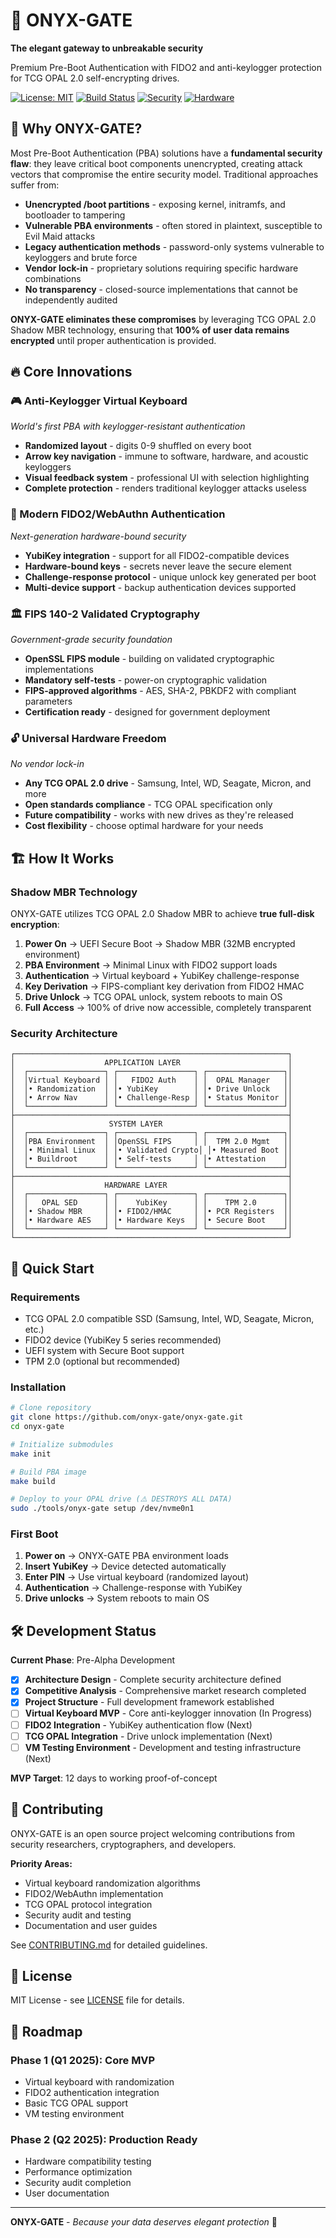 # 🖤 ONYX-GATE

**The elegant gateway to unbreakable security**

Premium Pre-Boot Authentication with FIDO2 and anti-keylogger protection for TCG OPAL 2.0 self-encrypting drives.

[![License: MIT](https://img.shields.io/badge/License-MIT-blue.svg)](LICENSE)
[![Build Status](https://img.shields.io/badge/build-passing-brightgreen.svg)](#)
[![Security](https://img.shields.io/badge/security-FIPS%20140--2-green.svg)](#)
[![Hardware](https://img.shields.io/badge/hardware-TCG%20OPAL%202.0-orange.svg)](#)

## 🎯 **Why ONYX-GATE?**

Most Pre-Boot Authentication (PBA) solutions have a **fundamental security flaw**: they leave critical boot components unencrypted, creating attack vectors that compromise the entire security model. Traditional approaches suffer from:

- **Unencrypted /boot partitions** - exposing kernel, initramfs, and bootloader to tampering
- **Vulnerable PBA environments** - often stored in plaintext, susceptible to Evil Maid attacks  
- **Legacy authentication methods** - password-only systems vulnerable to keyloggers and brute force
- **Vendor lock-in** - proprietary solutions requiring specific hardware combinations
- **No transparency** - closed-source implementations that cannot be independently audited

**ONYX-GATE eliminates these compromises** by leveraging TCG OPAL 2.0 Shadow MBR technology, ensuring that **100% of user data remains encrypted** until proper authentication is provided.

## 🔥 **Core Innovations**

### **🎮 Anti-Keylogger Virtual Keyboard**
*World's first PBA with keylogger-resistant authentication*

- **Randomized layout** - digits 0-9 shuffled on every boot
- **Arrow key navigation** - immune to software, hardware, and acoustic keyloggers  
- **Visual feedback system** - professional UI with selection highlighting
- **Complete protection** - renders traditional keylogger attacks useless

### **🔑 Modern FIDO2/WebAuthn Authentication**
*Next-generation hardware-bound security*

- **YubiKey integration** - support for all FIDO2-compatible devices
- **Hardware-bound keys** - secrets never leave the secure element
- **Challenge-response protocol** - unique unlock key generated per boot
- **Multi-device support** - backup authentication devices supported

### **🏛️ FIPS 140-2 Validated Cryptography**
*Government-grade security foundation*

- **OpenSSL FIPS module** - building on validated cryptographic implementations
- **Mandatory self-tests** - power-on cryptographic validation
- **FIPS-approved algorithms** - AES, SHA-2, PBKDF2 with compliant parameters
- **Certification ready** - designed for government deployment

### **🔓 Universal Hardware Freedom**
*No vendor lock-in*

- **Any TCG OPAL 2.0 drive** - Samsung, Intel, WD, Seagate, Micron, and more
- **Open standards compliance** - TCG OPAL specification only
- **Future compatibility** - works with new drives as they're released
- **Cost flexibility** - choose optimal hardware for your needs

## 🏗️ **How It Works**

### **Shadow MBR Technology**
ONYX-GATE utilizes TCG OPAL 2.0 Shadow MBR to achieve **true full-disk encryption**:

1. **Power On** → UEFI Secure Boot → Shadow MBR (32MB encrypted environment)
2. **PBA Environment** → Minimal Linux with FIDO2 support loads
3. **Authentication** → Virtual keyboard + YubiKey challenge-response
4. **Key Derivation** → FIPS-compliant key derivation from FIDO2 HMAC
5. **Drive Unlock** → TCG OPAL unlock, system reboots to main OS
6. **Full Access** → 100% of drive now accessible, completely transparent

### **Security Architecture**
```
┌─────────────────────────────────────────────────────────────┐
│                    APPLICATION LAYER                        │
│  ┌─────────────────┐ ┌─────────────────┐ ┌─────────────────┐│
│  │Virtual Keyboard │ │   FIDO2 Auth    │ │  OPAL Manager   ││
│  │• Randomization  │ │• YubiKey        │ │• Drive Unlock   ││
│  │• Arrow Nav      │ │• Challenge-Resp │ │• Status Monitor ││
│  └─────────────────┘ └─────────────────┘ └─────────────────┘│
├─────────────────────────────────────────────────────────────┤
│                     SYSTEM LAYER                            │
│  ┌─────────────────┐ ┌─────────────────┐ ┌─────────────────┐│
│  │PBA Environment  │ │OpenSSL FIPS     │ │  TPM 2.0 Mgmt   ││
│  │• Minimal Linux  │ │• Validated Crypto│ │• Measured Boot ││
│  │• Buildroot      │ │• Self-tests     │ │• Attestation    ││
│  └─────────────────┘ └─────────────────┘ └─────────────────┘│
├─────────────────────────────────────────────────────────────┤
│                    HARDWARE LAYER                           │
│  ┌─────────────────┐ ┌─────────────────┐ ┌─────────────────┐│
│  │   OPAL SED      │ │    YubiKey      │ │    TPM 2.0      ││
│  │• Shadow MBR     │ │• FIDO2/HMAC     │ │• PCR Registers  ││
│  │• Hardware AES   │ │• Hardware Keys  │ │• Secure Boot    ││
│  └─────────────────┘ └─────────────────┘ └─────────────────┘│
└─────────────────────────────────────────────────────────────┘
```

## 🚀 **Quick Start**

### **Requirements**
- TCG OPAL 2.0 compatible SSD (Samsung, Intel, WD, Seagate, Micron, etc.)
- FIDO2 device (YubiKey 5 series recommended)
- UEFI system with Secure Boot support
- TPM 2.0 (optional but recommended)

### **Installation**
```bash
# Clone repository
git clone https://github.com/onyx-gate/onyx-gate.git
cd onyx-gate

# Initialize submodules
make init

# Build PBA image
make build

# Deploy to your OPAL drive (⚠️ DESTROYS ALL DATA)
sudo ./tools/onyx-gate setup /dev/nvme0n1
```

### **First Boot**
1. **Power on** → ONYX-GATE PBA environment loads
2. **Insert YubiKey** → Device detected automatically  
3. **Enter PIN** → Use virtual keyboard (randomized layout)
4. **Authentication** → Challenge-response with YubiKey
5. **Drive unlocks** → System reboots to main OS

## 🛠️ **Development Status**

**Current Phase**: Pre-Alpha Development

- [x] **Architecture Design** - Complete security architecture defined
- [x] **Competitive Analysis** - Comprehensive market research completed
- [x] **Project Structure** - Full development framework established
- [ ] **Virtual Keyboard MVP** - Core anti-keylogger innovation (In Progress)
- [ ] **FIDO2 Integration** - YubiKey authentication flow (Next)
- [ ] **TCG OPAL Integration** - Drive unlock implementation (Next)
- [ ] **VM Testing Environment** - Development and testing infrastructure (Next)

**MVP Target**: 12 days to working proof-of-concept

## 🤝 **Contributing**

ONYX-GATE is an open source project welcoming contributions from security researchers, cryptographers, and developers.

**Priority Areas:**
- Virtual keyboard randomization algorithms
- FIDO2/WebAuthn implementation
- TCG OPAL protocol integration  
- Security audit and testing
- Documentation and user guides

See [CONTRIBUTING.md](CONTRIBUTING.md) for detailed guidelines.

## 📄 **License**

MIT License - see [LICENSE](LICENSE) file for details.

## 🌟 **Roadmap**

### **Phase 1 (Q1 2025): Core MVP**
- Virtual keyboard with randomization
- FIDO2 authentication integration  
- Basic TCG OPAL support
- VM testing environment

### **Phase 2 (Q2 2025): Production Ready**
- Hardware compatibility testing
- Performance optimization
- Security audit completion
- User documentation

---

**ONYX-GATE** - *Because your data deserves elegant protection* 🖤

